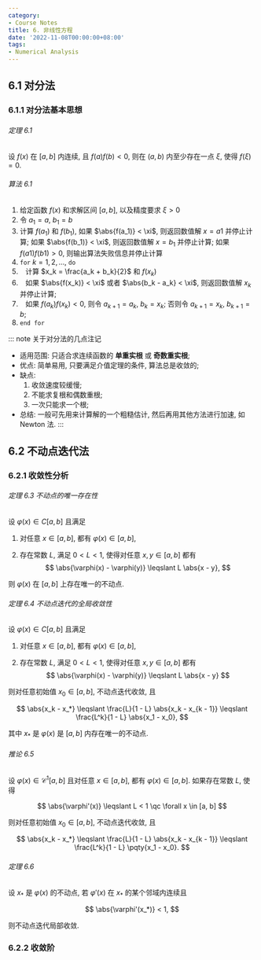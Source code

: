 ```yaml
---
category:
- Course Notes
title: 6. 非线性方程
date: '2022-11-08T00:00:00+08:00'
tags:
- Numerical Analysis
---
```


## 6.1 对分法

### 6.1.1 对分法基本思想

###### 定理 6.1

设 $f(x)$ 在 $[a, b]$ 内连续, 且 $f(a) f(b) < 0$, 则在 $(a, b)$ 内至少存在一点 $\xi$, 使得 $f(\xi) = 0$.

###### 算法 6.1

1. 给定函数 $f(x)$ 和求解区间 $[a, b]$, 以及精度要求 $\xi > 0$
2. 令 $a_1 = a$, $b_1 = b$
3. 计算 $f(a_1)$ 和 $f(b_1)$, 如果 $\abs{f(a_1)} < \xi$, 则返回数值解 $x = a1$ 并停止计算; 如果 $\abs{f(b_1)} < \xi$, 则返回数值解 $x = b_1$ 并停止计算; 如果 $f(a1) f(b1) > 0$, 则输出算法失败信息并停止计算
4. `for` $k = 1, 2, \dots,$ `do`
5. ` ` 计算 $x_k = \frac{a_k + b_k}{2}$ 和 $f(x_k)$
6. ` ` 如果 $\abs{f(x_k)} < \xi$ 或者 $\abs{b_k - a_k} < \xi$, 则返回数值解 $x_k$ 并停止计算;
7. ` ` 如果 $f(a_k) f(x_k) < 0$, 则令 $a_{k + 1} = a_k$, $b_k = x_k$; 否则令 $a_{k + 1} = x_k$, $b_{k + 1} = b$;
8. `end for`

::: note 关于对分法的几点注记

- 适用范围: 只适合求连续函数的 **单重实根** 或 **奇数重实根**;
- 优点: 简单易用, 只要满足介值定理的条件, 算法总是收敛的;
- 缺点:
  1. 收敛速度较缓慢;
  2. 不能求复根和偶数重根;
  3. 一次只能求一个根;
- 总结: 一般可先用来计算解的一个粗糙估计, 然后再用其他方法进行加速, 如 Newton 法.
  :::

## 6.2 不动点迭代法

### 6.2.1 收敛性分析

###### 定理 6.3 不动点的唯一存在性

设 $\varphi(x) \in C[a, b]$ 且满足

1. 对任意 $x \in [a, b]$, 都有 $\varphi(x) \in [a, b]$,

2. 存在常数 $L$, 满足 $0 < L < 1$, 使得对任意 $x, y \in [a, b]$ 都有
   $$
   \abs{\varphi(x) - \varphi(y)} \leqslant L \abs{x - y},
   $$

则 $\varphi(x)$ 在 $[a, b]$ 上存在唯一的不动点.

###### 定理 6.4 不动点迭代的全局收敛性

设 $\varphi(x) \in C[a, b]$ 且满足

1. 对任意 $x \in [a, b]$, 都有 $\varphi(x) \in [a, b]$,

2. 存在常数 $L$, 满足 $0 < L < 1$, 使得对任意 $x, y \in [a, b]$ 都有
   $$
   \abs{\varphi(x) - \varphi(y)} \leqslant L \abs{x - y}
   $$

则对任意初始值 $x_0 \in [a, b]$, 不动点迭代收敛, 且

$$
\abs{x_k - x_*} \leqslant \frac{L}{1 - L} \abs{x_k - x_{k - 1}} \leqslant \frac{L^k}{1 - L} \abs{x_1 - x_0},
$$

其中 $x_*$ 是 $\varphi(x)$ 是 $[a, b]$ 内存在唯一的不动点.

###### 推论 6.5

设 $\varphi(x) \in \mathcal{C}^1[a, b]$ 且对任意 $x \in [a, b]$, 都有 $\varphi(x) \in [a, b]$. 如果存在常数 $L$, 使得

$$
\abs{\varphi'(x)} \leqslant L < 1 \qc \forall x \in [a, b]
$$

则对任意初始值 $x_0 \in [a, b]$, 不动点迭代收敛, 且

$$
\abs{x_k - x_*} \leqslant \frac{L}{1 - L} \abs{x_k - x_{k - 1}} \leqslant \frac{L^k}{1 - L} \pqty{x_1 - x_0}.
$$

###### 定理 6.6

设 $x_*$ 是 $\varphi(x)$ 的不动点, 若 $\varphi'(x)$ 在 $x_*$ 的某个邻域内连续且

$$
\abs{\varphi'(x_*)} < 1,
$$

则不动点迭代局部收敛.

### 6.2.2 收敛阶
